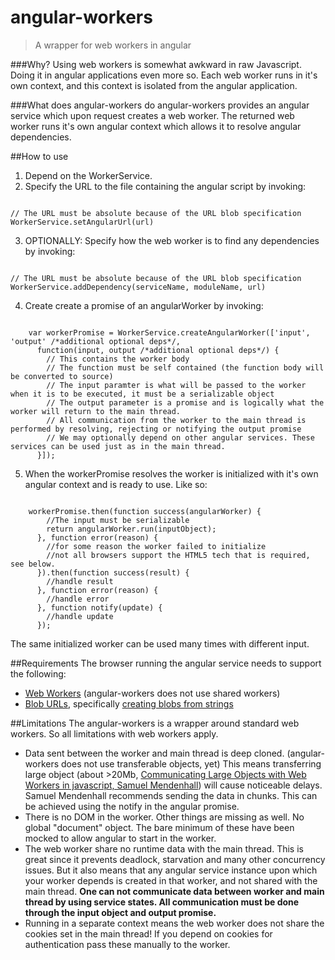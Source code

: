 # angular-workers

> A wrapper for web workers in angular

###Why?
Using web workers is somewhat awkward in raw Javascript. Doing it in angular applications even more so. 
Each web worker runs in it's own context, and this context is isolated from the angular application.

###What does angular-workers do
angular-workers provides an angular service which upon request creates a web worker.
The returned web worker runs it's own angular context which allows it to resolve angular dependencies.

##How to use

1. Depend on the WorkerService.
2. Specify the URL to the file containing the angular script by invoking: 
<pre><code>
// The URL must be absolute because of the URL blob specification  
WorkerService.setAngularUrl(url)
</pre></code>
3. OPTIONALLY: Specify how the web worker is to find any dependencies by invoking: 
<pre><code>
// The URL must be absolute because of the URL blob specification  
WorkerService.addDependency(serviceName, moduleName, url) 
</pre></code>
4. Create create a promise of an angularWorker by invoking: 
<pre><code>
    var workerPromise = WorkerService.createAngularWorker(['input', 'output' /*additional optional deps*/,   
    &nbsp;&nbsp;function(input, output /*additional optional deps*/) {  
    &nbsp;&nbsp;&nbsp;&nbsp;// This contains the worker body  
    &nbsp;&nbsp;&nbsp;&nbsp;// The function must be self contained (the function body will be converted to source)  
    &nbsp;&nbsp;&nbsp;&nbsp;// The input paramter is what will be passed to the worker when it is to be executed, it must be a serializable object  
    &nbsp;&nbsp;&nbsp;&nbsp;// The output parameter is a promise and is logically what the worker will return to the main thread.  
    &nbsp;&nbsp;&nbsp;&nbsp;// All communication from the worker to the main thread is performed by resolving, rejecting or notifying the output promise  
    &nbsp;&nbsp;&nbsp;&nbsp;// We may optionally depend on other angular services. These services can be used just as in the main thread.  
    &nbsp;&nbsp;}]);
</code></pre>
5. When the workerPromise resolves the worker is initialized with it's own angular context and is ready to use. Like so:
<pre><code>
    workerPromise.then(function success(angularWorker) {  
    &nbsp;&nbsp;&nbsp;&nbsp;//The input must be serializable  
    &nbsp;&nbsp;&nbsp;&nbsp;return angularWorker.run(inputObject);    
    &nbsp;&nbsp;}, function error(reason) {  
    &nbsp;&nbsp;&nbsp;&nbsp;//for some reason the worker failed to initialize  
    &nbsp;&nbsp;&nbsp;&nbsp;//not all browsers support the HTML5 tech that is required, see below.  
    &nbsp;&nbsp;}).then(function success(result) {  
    &nbsp;&nbsp;&nbsp;&nbsp;//handle result  
    &nbsp;&nbsp;}, function error(reason) {  
    &nbsp;&nbsp;&nbsp;&nbsp;//handle error  
    &nbsp;&nbsp;}, function notify(update) {  
    &nbsp;&nbsp;&nbsp;&nbsp;//handle update  
    &nbsp;&nbsp;});  
</pre></code>

The same initialized worker can be used many times with different input.

##Requirements
The browser running the angular service needs to support the following:  
* [Web Workers](http://caniuse.com/#feat=webworkers) (angular-workers does not use shared workers)  
* [Blob URLs](http://caniuse.com/#feat=bloburls), specifically [creating blobs from strings](https://developer.mozilla.org/en-US/docs/Web/API/URL.createObjectURL#Browser_compatibility)
    
##Limitations
The angular-workers is a wrapper around standard web workers. So all limitations with web workers apply.  
  * Data sent between the worker and main thread is deep cloned. (angular-workers does not use transferable objects, yet)
  This means transferring large object (about >20Mb, [Communicating Large Objects with Web Workers in javascript, Samuel Mendenhall](http://developerblog.redhat.com/2014/05/20/communicating-large-objects-with-web-workers-in-javascript/))
  will cause noticeable delays. Samuel Mendenhall recommends sending the data in chunks. This can be achieved using the notify
  in the angular promise.  
  * There is no DOM in the worker. Other things are missing as well. No global "document" object. The bare minimum of these
  have been mocked to allow angular to start in the worker.
  * The web worker share no runtime data with the main thread. This is great since it prevents deadlock, starvation and many
  other concurrency issues. But it also means that any angular service instance upon which your worker depends is created
  in that worker, and not shared with the main thread. <b> One can not communicate data between worker and main thread 
  by using service states. All communication must be done through the input object and output promise.</b>
  * Running in a separate context means the web worker does not share the cookies set in the main thread! If you depend on
  cookies for authentication pass these manually to the worker.


